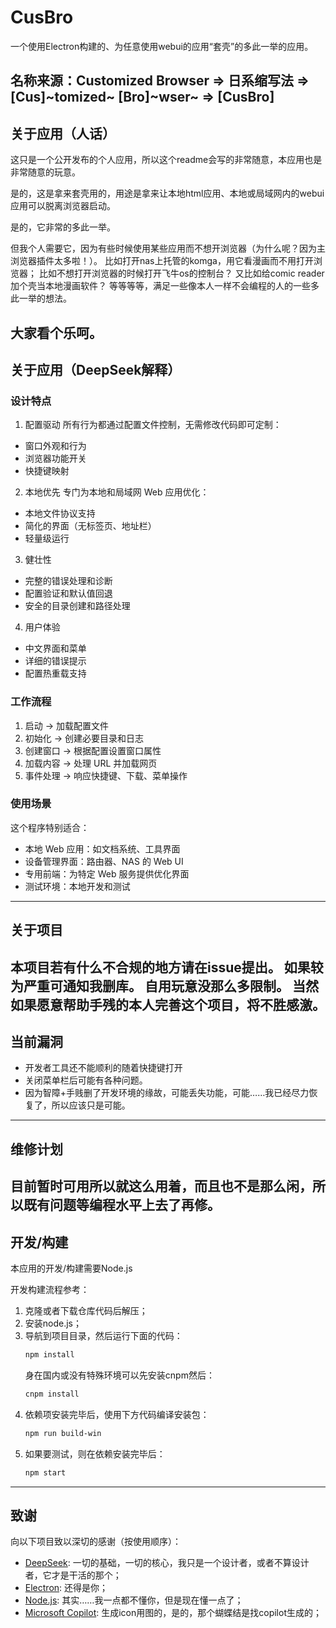 # CusBro
一个使用Electron构建的、为任意使用webui的应用“套壳”的多此一举的应用。

名称来源：Customized Browser => 日系缩写法 => [Cus]~tomized~ [Bro]~wser~ => [CusBro]
----
## 关于应用（人话）
这只是一个公开发布的个人应用，所以这个readme会写的非常随意，本应用也是非常随意的玩意。

是的，这是拿来套壳用的，用途是拿来让本地html应用、本地或局域网内的webui应用可以脱离浏览器启动。

是的，它非常的多此一举。

但我个人需要它，因为有些时候使用某些应用而不想开浏览器（为什么呢？因为主浏览器插件太多啦！）。
比如打开nas上托管的komga，用它看漫画而不用打开浏览器；
比如不想打开浏览器的时候打开飞牛os的控制台？
又比如给comic reader加个壳当本地漫画软件？
等等等等，满足一些像本人一样不会编程的人的一些多此一举的想法。

大家看个乐呵。
----
## 关于应用（DeepSeek解释）

### 设计特点
1. 配置驱动
所有行为都通过配置文件控制，无需修改代码即可定制：
- 窗口外观和行为
- 浏览器功能开关
- 快捷键映射
2. 本地优先
专门为本地和局域网 Web 应用优化：
- 本地文件协议支持
- 简化的界面（无标签页、地址栏）
- 轻量级运行
3. 健壮性
- 完整的错误处理和诊断
- 配置验证和默认值回退
- 安全的目录创建和路径处理
4. 用户体验
- 中文界面和菜单
- 详细的错误提示
- 配置热重载支持
### 工作流程
1. 启动 → 加载配置文件
2. 初始化 → 创建必要目录和日志
3. 创建窗口 → 根据配置设置窗口属性
4. 加载内容 → 处理 URL 并加载网页
5. 事件处理 → 响应快捷键、下载、菜单操作
### 使用场景
这个程序特别适合：
- 本地 Web 应用：如文档系统、工具界面
- 设备管理界面：路由器、NAS 的 Web UI
- 专用前端：为特定 Web 服务提供优化界面
- 测试环境：本地开发和测试
----
## 关于项目
本项目若有什么不合规的地方请在issue提出。
如果较为严重可通知我删库。
自用玩意没那么多限制。
当然如果愿意帮助手残的本人完善这个项目，将不胜感激。
----
## 当前漏洞
- 开发者工具还不能顺利的随着快捷键打开
- 关闭菜单栏后可能有各种问题。
- 因为智障+手贱删了开发环境的缘故，可能丢失功能，可能……我已经尽力恢复了，所以应该只是可能。
----
## 维修计划
目前暂时可用所以就这么用着，而且也不是那么闲，所以既有问题等编程水平上去了再修。
----
## 开发/构建
本应用的开发/构建需要Node.js

开发构建流程参考：
1. 克隆或者下载仓库代码后解压；
2. 安装node.js；
3. 导航到项目目录，然后运行下面的代码：
   ```sh
   npm install
   ```
   身在国内或没有特殊环境可以先安装cnpm然后：
   ```sh
   cnpm install
   ```
4. 依赖项安装完毕后，使用下方代码编译安装包：
   ```sh
   npm run build-win
   ```
5. 如果要测试，则在依赖安装完毕后：
   ```sh
   npm start
   ```
----
## 致谢

向以下项目致以深切的感谢（按使用顺序）：

- [DeepSeek](https://chat.deepseek.com): 一切的基础，一切的核心，我只是一个设计者，或者不算设计者，它才是干活的那个；
- [Electron](https://github.com/electron/electron): 还得是你；
- [Node.js](https://nodejs.org/zh-cn): 其实……我一点都不懂你，但是现在懂一点了；
- [Microsoft Copilot](https://copilot.microsoft.com/): 生成icon用图的，是的，那个蝴蝶结是找copilot生成的；
